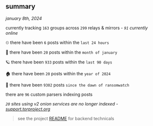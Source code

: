 
## summary
_january 8th, 2024_

currently tracking `163` groups across `299` relays & mirrors - _`91` currently online_

⏲ there have been `6` posts within the `last 24 hours`

🦈 there have been `20` posts within the `month of january`

🪐 there have been `933` posts within the `last 90 days`

🏚 there have been `20` posts within the `year of 2024`

🦕 there have been `9302` posts `since the dawn of ransomwatch`

there are `96` custom parsers indexing posts

_`20` sites using v2 onion services are no longer indexed - [support.torproject.org](https://support.torproject.org/onionservices/v2-deprecation/)_

> see the project [README](https://github.com/joshhighet/ransomwatch#ransomwatch--) for backend technicals
